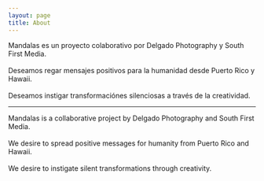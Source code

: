 ```yaml
---
layout: page
title: About
---
```


<p class="message">
  Mandalas es un proyecto colaborativo por Delgado Photography y South First Media.<br><br>Deseamos regar mensajes positivos para la humanidad desde Puerto Rico y Hawaii.<br><br>Deseamos instigar transformaciónes silenciosas a través de la creatividad.
  <hr>
  Mandalas is a collaborative project by Delgado Photography and South First Media.<br><br>We desire to spread positive messages for humanity from Puerto Rico and Hawaii.<br><br>We desire to instigate silent transformations through creativity.
</p>

